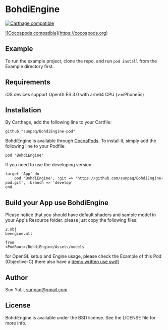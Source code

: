 # BohdiEngine

[![Carthage compatible](https://img.shields.io/badge/Carthage-compatible-4BC51D.svg?style=flat)](https://github.com/Carthage/Carthage)

[![Cocoapods compatible]](https://cocoapod-badges.herokuapp.com/v/$PODNAME/badge.png)(https://cocoapods.org)

## Example

To run the example project, clone the repo, and run `pod install` from the Example directory first.

## Requirements

iOS devices support OpenGLES 3.0 with arm64 CPU (>=iPhone5s)

## Installation

By Carthage, add the following line to your Cartfile:

	github "sunpaq/BohdiEngine-pod"

BohdiEngine is available through [CocoaPods](http://cocoapods.org). To install
it, simply add the following line to your Podfile:

	pod "BohdiEngine"

If you need to use the developing version:

	target 'App' do
    	pod 'BohdiEngine', :git => 'https://github.com/sunpaq/BohdiEngine-pod.git', :branch => 'develop'
	end

## Build your App use BohdiEngine

Please notice that you should have default shaders and sample model in your
App's Resource folder. please just copy the following files:

    2.obj
    beengine.mtl

    from
    <PodRoot>/BohdiEngine/Assets/models

for OpenGL setup and Engine usage, please check the Example of this Pod (Objective-C)
there also have a [demo written use swift](https://github.com/sunpaq/BohdiEngineDemoSwift)

## Author

Sun YuLi, sunpaq@gmail.com

## License

BohdiEngine is available under the BSD license. See the LICENSE file for more info.

